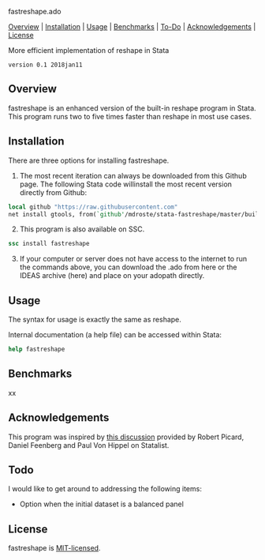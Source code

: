 
fastreshape.ado 

[Overview](#overview)
| [Installation](#installation)
| [Usage](#usage)
| [Benchmarks](#remarks)
| [To-Do](#todo)
| [Acknowledgements](#acknowledgements)
| [License](#license)

More efficient implementation of reshape in Stata

`version 0.1 2018jan11`

Overview
---------------------------------

fastreshape is an enhanced version of the built-in reshape program in Stata. 
This program runs two to five times faster than reshape in most use cases.


Installation
---------------------------------

There are three options for installing fastreshape. 

1. The most recent iteration can always be downloaded from this Github page. 
The following Stata code willinstall the most recent version directly from Github:

```stata
local github "https://raw.githubusercontent.com"
net install gtools, from(`github'/mdroste/stata-fastreshape/master/build/)
```

2. This program is also available on SSC.
```stata
ssc install fastreshape
```

3. If your computer or server does not have access to the internet to run the commands
above, you can download the .ado from here or the IDEAS archive (here) and place on your
adopath directly.


Usage
---------------------------------

The syntax for usage is exactly the same as reshape. 

Internal documentation (a help file) can be accessed within Stata:
```stata
help fastreshape
```

Benchmarks
---------------------------------

xx


Acknowledgements
---------------------------------

This program was inspired by [this discussion](https://www.statalist.org/forums/forum/general-stata-discussion/general/1338350-making-reshape-faster/) provided by Robert Picard, Daniel Feenberg and Paul Von Hippel on Statalist.

  
Todo
---------------------------------

I would like to get around to addressing the following items:

- Option when the initial dataset is a balanced panel 


License
---------------------------------

fastreshape is [MIT-licensed](https://github.com/mcaceresb/stata-gtools/blob/master/LICENSE).

